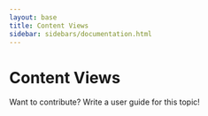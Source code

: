 ```yaml
---
layout: base
title: Content Views
sidebar: sidebars/documentation.html
---
```


# Content Views

Want to contribute? Write a user guide for this topic!
